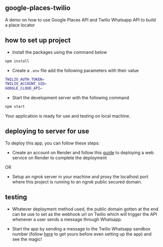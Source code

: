 ## google-places-twilio
A demo on how to use Google Places API and Twilio Whatsapp API to build a place locator


## how to set up project

- Install the packages using the command below
```bash
npm install
```
- Create a `.env` file add the following parameters with their value
```bash
TWILIO_AUTH_TOKEN=
TWILIO_ACCOUNT_SID=
GOOGLE_CLOUD_API=
```
- Start the development server with the following command
```bash
npm start
```

Your application is ready for use and testing on local machine.

## deploying to server for use
To deploy this app, you can follow these steps:
- Create an account on Render and follow this [guide](https://render.com/docs/deploy-node-express-app) to deploying a web service on Render to complete the deployment

OR

- Setup an ngrok server in your machine and proxy the localhost port where this project is running to an ngrok public secured domain.

## testing
- Whatever deployment method used, the public domain gotten at the end can be use to set as the webhook url on Twilio which will trigger the API
whenever a user sends a message through Whatsapp.

- Start the app by sending a message to the Twilio Whatsapp sandbox number (follow [here](https://www.twilio.com/docs/whatsapp/sandbox) to get yours before even setting up the app) and see the magic!
